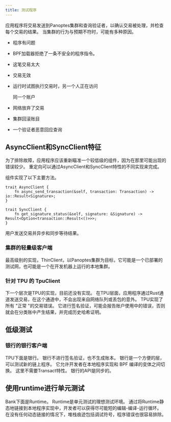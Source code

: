 ```yaml
---
title: 测试程序
---
```


应用程序将交易发送到Panoptes集群和查询验证者，以确认交易被处理，并检查每个交易的结果。 当集群的行为与预期不符时，可能有多种原因。

- 程序有问题
- BPF加载器拒绝了一条不安全的程序指令。
- 这笔交易太大
- 交易无效
- 运行时试图执行交易时，另一个人正在访问

  同一个账户

- 网络放弃了交易
- 集群回滚账目
- 一个验证者恶意回应查询

## AsyncClient和SyncClient特征

为了排除故障，应用程序应该重新瞄准一个较低级的组件，因为在那里可能出现的错误较少。 重定向可以通过AsyncClient和SyncClient特性的不同实现来完成。

组件实现了以下主要方法。

```text
trait AsyncClient {
    fn async_send_transaction(&self, transaction: Transaction) -> io::Result<Signature>;
}

trait SyncClient {
    fn get_signature_status(&self, signature: &Signature) -> Result<Option<transaction::Result<()>>>;
}
```

用户发送交易并异步和同步等待结果。

### 集群的轻量级客户端

最高级别的实现，ThinClient，以Panoptes集群为目标，它可能是一个已部署的测试网，也可能是一个在开发机器上运行的本地集群。

### 针对 TPU 的 TpuClient

下一个层次是TPU的实现，目前还没有实现。 在TPU层面，应用程序通过Rust通道发送交易，在这个通道中，不会出现来自网络队列或丢包的意外。 TPU实现了所有 "正常 "的交易错误。 它进行签名验证，可能会报告账户使用中的错误，否则就会在分类账中产生结果，并完成历史哈希证明。

## 低级测试

### 银行的银行客户端

TPU下面是银行。 银行不进行签名验证，也不生成账本。 银行是一个方便的层，可以测试新的链上程序。 它允许开发者在本地程序实现和 BPF 编译的变体之间切换。 这里不需要Transact特性。 银行的API是同步的。

## 使用runtime进行单元测试

Bank下面是Runtime。 Runtime是单元测试的理想测试环境。 通过将Runtime静态地链接到本地程序实现中，开发者可以获得尽可能短的编辑-编译-运行循环。 在没有任何动态链接的情况下，堆栈痕迹包括调试符号，程序错误也很容易排除。
